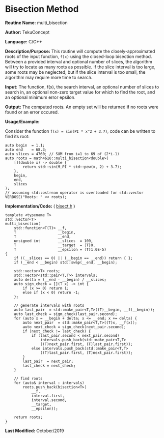 # Bisection Method

**Routine Name:** multi_bisection

**Author:** TekuConcept

**Language:** C/C++

**Description/Purpose:** This routine will compute the closely-approximated roots of the input function, `f(x)` using the closed-loop bisection method. Between a provided interval and optional number of slices, the algorithm will try to locate as many roots as possible. If the slice interval is too large, some roots may be neglected, but if the slice interval is too small, the algorithm may require more time to search.

**Input:** The function, f(x), the search interval, an optional number of slices to search in, an optional non-zero target value for which to find the root, and an optional minimum error epsilon.

**Output:** The computed roots. An empty set will be returned if no roots were found or an error occured.

**Usage/Example:**

Consider the function `f(x) = sin(PI * x^2 + 3.7)`, code can be written to find its root:

    auto begin  = 1.1;
    auto end    = 68.3;
    auto slices = 4760; // SUM from i=1 to 69 of (2*i-1)
    auto roots = math4610::multi_bisection<double>(
        [](double x) -> double {
            return std::sin(M_PI * std::pow(x, 2) + 3.7);
        },
        begin,
        end,
        slices
    );
    // assuming std::ostream operator is overloaded for std::vector
    VERBOSE("Roots: " << roots);


**Implementation/Code:** ( [bisect.h](https://github.com/TekuConcept/math4610/blob/master/modules/include/bisect.h) )

    template <typename T>
    std::vector<T>
    multi_bisection(
        std::function<T(T)> __f,
        T                   __begin,
        T                   __end,
        unsigned int        __slices  = 100,
        T                   __target  = (T)0,
        T                   __epsilon = (T)1.0E-5)
    {
        if ((__slices == 0) || (__begin == __end)) return { };
        if (__end < __begin) std::swap(__end, __begin);

        std::vector<T> roots;
        std::vector<std::pair<T,T>> intervals;
        auto delta = (__end - __begin) / __slices;
        auto sign_check = [](T x) -> int {
            if (x >= 0) return 1;
            else if (x < 0) return -1;
        };

        // generate intervals with roots
        auto last_pair  = std::make_pair<T,T>((T)__begin, __f(__begin));
        auto last_check = sign_check(last_pair.second);
        for (auto x = __begin + delta; x <= __end; x += delta) {
            auto next_pair  = std::make_pair<T,T>((T)x, __f(x));
            auto next_check = sign_check(next_pair.second);
            if (next_check != last_check) {
                if (last_pair.second < next_pair.second)
                    intervals.push_back(std::make_pair<T,T>
                    ((T)next_pair.first, (T)last_pair.first));
                else intervals.push_back(std::make_pair<T,T>
                    ((T)last_pair.first, (T)next_pair.first));
            }
            last_pair  = next_pair;
            last_check = next_check;
        }

        // find roots
        for (auto& interval : intervals)
            roots.push_back(bisection<T>(
                __f,
                interval.first,
                interval.second,
                __target,
                __epsilon));

        return roots;
    }

**Last Modified:** October/2019

